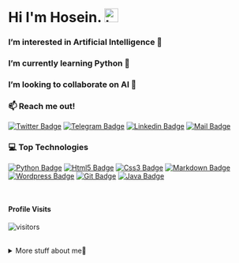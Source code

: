 
  # Hi I'm Hosein. <img src="https://user-images.githubusercontent.com/1303154/88677602-1635ba80-d120-11ea-84d8-d263ba5fc3c0.gif" width="28px" alt="hi">
  ### I’m interested in **Artificial Intelligence** 👀
  ### I’m currently learning **Python** 🌱
  ### I’m looking to collaborate on **AI** 💞️
  ### :mailbox: Reach me out!

[![Twitter Badge](https://img.shields.io/badge/-@HoseinAhmadzad9-1ca0f1?style=flat&labelColor=1ca0f1&logo=twitter&logoColor=white&link=https://twitter.com/HoseinAhmadzad9)](https://twitter.com/@HoseinAhmadzad9) [![Telegram Badge](https://img.shields.io/badge/-@HoseinAhmadzade-289CCE?style=flat&labelColor=289CCE&logo=telegram&logoColor=white&link=https://t.me/HoseinAhmadzade)](https://t.me/HoseinAhmadzade) [![Linkedin Badge](https://img.shields.io/badge/-Hosein-0e76a8?style=flat&labelColor=0e76a8&logo=linkedin&logoColor=white)](https://www.linkedin.com/in/hosein-ahmadzade-55867b1b8) [![Mail Badge](https://img.shields.io/badge/-hoseinahmadzade2000-c0392b?style=flat&labelColor=c0392b&logo=gmail&logoColor=white)](mailto:hoseinahmadzade2000@gmail.com)

### 💻 Top Technologies
[![Python Badge](https://img.shields.io/badge/-python-FFD43B?style=for-the-badge&labelColor=black&logo=python&logoColor=FFD43B)](#) [![Html5 Badge](https://img.shields.io/badge/-Html5-DD4B25?style=for-the-badge&labelColor=black&logo=html5&logoColor=DD4B25)](#) [![Css3 Badge](https://img.shields.io/badge/-CSS3-254BDD?style=for-the-badge&labelColor=black&logo=css3&logoColor=254BDD)](#) [![Markdown Badge](https://img.shields.io/badge/-markdown-761D9C?style=for-the-badge&labelColor=black&logo=markdown&logoColor=761D9C)](#) [![Wordpress Badge](https://img.shields.io/badge/-wordpress-207196?style=for-the-badge&labelColor=black&logo=wordpress&logoColor=207196)](#) [![Git Badge](https://img.shields.io/badge/-git-E94E31?style=for-the-badge&labelColor=black&logo=git&logoColor=E94E31)](#) [![Java Badge](https://img.shields.io/badge/-java-green?style=for-the-badge&labelColor=black&logo=java&logoColor=green)](#)

</br>

#### Profile Visits 

![visitors](https://visitor-badge.glitch.me/badge?page_id=Hosein-Ahmadzade.Hosein-Ahmadzade)

</br>

<details>

<summary>
More stuff about me🙂
</summary>

### Coding Stats

<!--START_SECTION:waka-->
<!--END_SECTION:waka-->

### Github Stats

[![Hosein's GitHub stats](https://github-readme-stats.vercel.app/api?username=Hosein-Ahmadzade&show_icons=true&theme=tokyonight&count_private=true&include_all_commits=true)](https://github.com/anuraghazra/github-readme-stats) [![Top Langs](https://github-readme-stats.vercel.app/api/top-langs/?username=Hosein-Ahmadzade&theme=tokyonight)](https://github.com/anuraghazra/github-readme-stats)

</details>
